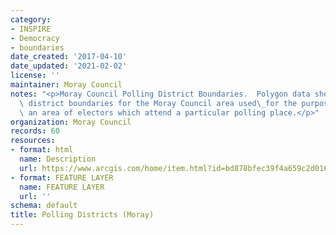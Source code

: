 ```yaml
---
category:
- INSPIRE
- Democracy
- boundaries
date_created: '2017-04-10'
date_updated: '2021-02-02'
license: ''
maintainer: Moray Council
notes: "<p>Moray Council Polling District Boundaries.  Polygon data showing the polling\
  \ district boundaries for the Moray Council area used\_for the purposes of designating\
  \ an area of electors which attend a particular polling place.</p>"
organization: Moray Council
records: 60
resources:
- format: html
  name: Description
  url: https://www.arcgis.com/home/item.html?id=bd878bfec39f4a659c2d016f1b3bc920
- format: FEATURE LAYER
  name: FEATURE LAYER
  url: ''
schema: default
title: Polling Districts (Moray)
---
```

